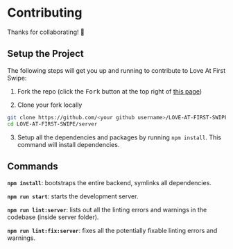 # Contributing

Thanks for collaborating! 💖

## Setup the Project

The following steps will get you up and running to contribute to Love At First Swipe:

1. Fork the repo (click the <kbd>Fork</kbd> button at the top right of
   [this page](https://github.com/Bismay5467/LOVE-AT-FIRST-SWIPE))

2. Clone your fork locally

```sh
git clone https://github.com/<your github username>/LOVE-AT-FIRST-SWIPE.git
cd LOVE-AT-FIRST-SWIPE/server
```

3. Setup all the dependencies and packages by running `npm install`. This
   command will install dependencies.

## Commands

**`npm install`**: bootstraps the entire backend, symlinks all dependencies.

**`npm run start`**: starts the development server.

**`npm run lint:server`**: lists out all the linting errors and warnings in the codebase (inside server folder).

**`npm run lint:fix:server`**: fixes all the potentially fixable linting errors and warnings.